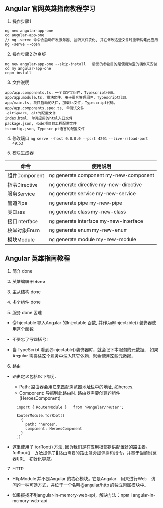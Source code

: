 ## Angular 官网英雄指南教程学习
1. 操作步骤1

```
ng new angular-app-one
cd augular-app-one
// ng -serve 命令会启动开发服务器, 监听文件变化, 并在修改这些文件时重新构建此应用
ng -serve --open
```

2. 操作步骤2 改良版
```
ng new angular-app-one --skip-install   后面的参数目的是使用淘宝的镜像来安装
cd my angular-app-one
cnpm install
```

3. 文件说明

```
app/app.components.ts, 一个自定义组件，Typescript代码。
app/app.module.ts, 模块文件，用于组合管理组件，Typescript代码。
app/main.ts, 项目启动的入口，加载ts文件，Typescript代码。
app/app.components.spec.ts, 单测试文件
.gitignore, git的配置文件
index.html, 单页应用的html入口文件
package.json, Node项目的工程配置文件
tsconfig.json, Typescript语言的配置文件
```

4. 修改端口
`ng serve --host 0.0.0.0 --port 4201 --live-reload-port 49153`

5. 模块生成器

命令 | 使用说明
--- | ---
组件Component | ng generate component my-new-component
指令Directive | ng generate directive my-new-directive
服务Service | ng generate service my-new-service
管道Pipe | ng generate pipe my-new-pipe
类Class | ng generate class my-new-class
接口Interface | ng generate interface my-new-interface
枚举对象Enum | ng generate enum my-new-enum
模块Module | ng generate module my-new-module


## Angular 英雄指南教程
1. 简介 done

2. 英雄编辑器 done

3. 主从结构 done

4. 多个组件 done 

5. 服务 done 困难

  * @Injectable 导入Angular 的Injectable 函数, 并作为@Injectable() 装饰器使用这个函数
  
  * 不要忘了写圆括号!
  
  * 当 TypeScript 看到@Injectable()装饰器时，就会记下本服务的元数据。 如果 Angular 需要往这个服务中注入其它依赖，就会使用这些元数据。

6. 路由

  * 路由定义包括以下部分:

    - Path: 路由器会用它来匹配浏览器地址栏中的地址, 如heroes.
    - Component: 导航到此路由时, 路由器需要创建的组件(HeroesComponent)
    ```
      import { RouterModule }   from '@angular/router';

      RouterModule.forRoot([
        {
          path: 'heroes',
          component: HeroesComponent
        }
      ])
    ```

  * 这里使用了 forRoot() 方法, 因为我们是在应用根部提供配置好的路由器。forRoot()　方法提供了路由需要的路由服务提供商和指令，并基于当前浏览器URL　初始化导航。

7. HTTP

* HttpModule 并不是Angular 的核心模块。它是Angular　用来进行Web　访问的一种可选方式，并位于一个名叫@angular/http 的独立附属模块中。

* 如果报找不到angular-in-memory-web-api，解决方法：npm i angular-in-memory-web-api
